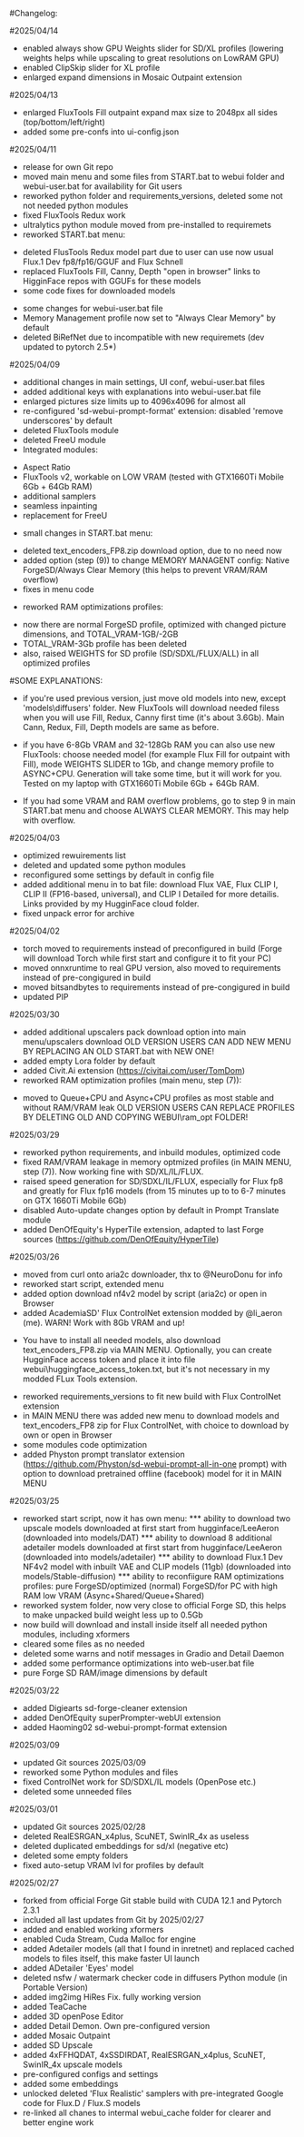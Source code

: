 #Changelog:

#2025/04/14
- enabled always show GPU Weights slider for SD/XL profiles (lowering weights helps while upscaling to great resolutions on LowRAM GPU)
- enabled ClipSkip slider for XL profile
- enlarged expand dimensions in Mosaic Outpaint extension

#2025/04/13
- enlarged FluxTools Fill outpaint expand max size to 2048px all sides (top/bottom/left/right)
- added some pre-confs into ui-config.json

#2025/04/11
* release for own Git repo
* moved main menu and some files from START.bat to webui folder and webui-user.bat for availability for Git users
* reworked python folder and requirements_versions, deleted some not not needed python modules
* fixed FluxTools Redux work
* ultralytics python module moved from pre-installed to requiremets
* reworked START.bat menu:
- deleted FlusTools Redux model part due to user can use now usual Flux.1 Dev fp8/fp16/GGUF and Flux Schnell
- replaced FluxTools Fill, Canny, Depth "open in browser" links to HigginFace repos with GGUFs for these models
- some code fixes for downloaded models
* some changes for webui-user.bat file
* Memory Management profile now set to "Always Clear Memory" by default
* deleted BiRefNet due to incompatible with new requiremets (dev updated to pytorch 2.5*)

#2025/04/09
* additional changes in main settings, UI conf, webui-user.bat files
* added additional keys with explanations into webui-user.bat file
* enlarged pictures size limits up to 4096x4096 for almost all
* re-configured 'sd-webui-prompt-format' extension: disabled 'remove underscores' by default
* deleted FluxTools module
* deleted FreeU module
* Integrated modules: 
- Aspect Ratio
- FluxTools v2, workable on LOW VRAM (tested with GTX1660Ti Mobile 6Gb + 64Gb RAM)
- additional samplers
- seamless inpainting
- replacement for FreeU
* small changes in START.bat menu:
- deleted text_encoders_FP8.zip download option, due to no need now
- added option (step (9)) to change MEMORY MANAGENT config: Native ForgeSD/Always Clear Memory (this helps to prevent VRAM/RAM overflow)
- fixes in menu code
* reworked RAM optimizations profiles:
- now there are normal ForgeSD profile, optimized with changed picture dimensions, and TOTAL_VRAM-1GB/-2GB 
- TOTAL_VRAM-3Gb profile has been deleted
- also, raised WEIGHTS for SD profile (SD/SDXL/FLUX/ALL) in all optimized profiles

#SOME EXPLANATIONS:
- if you're used previous version, just move old models into new, except 'models\diffusers' folder.
New FluxTools will download needed filess when you will use Fill, Redux, Canny first time (it's about 3.6Gb).
Main Cann, Redux, Fill, Depth models are same as before.

- if you have 6-8Gb VRAM and 32-128Gb RAM you can also use new FluxTools:
choose needed model (for example Flux Fill for outpaint with Fill), mode WEIGHTS SLIDER to 1Gb, and change memory profile to ASYNC+CPU.
Generation will take some time, but it will work for you. Tested on my laptop with GTX1660Ti Mobile 6Gb + 64Gb RAM.

- If you had some VRAM and RAM overflow problems, go to step 9 in main START.bat menu and choose ALWAYS CLEAR MEMORY.
This may help with overflow.

#2025/04/03
* optimized rewuirements list
* deleted and updated some python modules
* reconfigured some settings by default in config file
* added additional menu in to bat file: download Flux VAE, Flux CLIP I, CLIP II (FP16-based, universal), and CLIP I Detailed for more detailis.
Links provided by my HugginFace cloud folder.
* fixed unpack error for archive

#2025/04/02
* torch moved to requirements instead of preconfigured in build (Forge will download Torch while first start and configure it to fit your PC)
* moved onnxruntime to real GPU version, also moved to requirements instead of pre-congigured in build
* moved bitsandbytes to requirements instead of pre-congigured in build
* updated PIP

#2025/03/30
* added additional upscalers pack download option into main menu/upscalers download
OLD VERSION USERS CAN ADD NEW MENU BY REPLACING AN OLD START.bat with NEW ONE!
* added empty Lora folder by default
* added Civit.Ai extension (https://civitai.com/user/TomDom)
* reworked RAM optimization profiles (main menu, step (7)):
- moved to Queue+CPU and Async+CPU profiles as most stable and without RAM/VRAM leak
OLD VERSION USERS CAN REPLACE PROFILES BY DELETING OLD AND COPYING WEBUI\ram_opt FOLDER!

#2025/03/29
* reworked python requirements, and inbuild modules, optimized code
* fixed RAM/VRAM leakage in memory optmized profiles (in MAIN MENU, step (7)). Now working fine with SD/XL/IL/FLUX.
* raised speed generation for SD/SDXL/IL/FLUX, especially for Flux fp8 and greatly for Flux fp16 models (from 15 minutes up to to 6-7 minutes on GTX 1660Ti Mobile 6Gb)
* disabled Auto-update changes option by default in Prompt Translate module
* added DenOfEquity's HyperTile extension, adapted to last Forge sources (https://github.com/DenOfEquity/HyperTile)

#2025/03/26
* moved from curl onto aria2c downloader, thx to @NeuroDonu for info
* reworked start script, extended menu
* added option download nf4v2 model by script (aria2c) or open in Browser
* added AcademiaSD' Flux ControlNet extension modded by @li_aeron (me). WARN! Work with 8Gb VRAM and up!
- You have to install all needed models, also download text_encoders_FP8.zip via MAIN MENU. 
Optionally, you can create HugginFace access token and place it into file webui\huggingface_access_token.txt, but it's not necessary in my modded FLux Tools extension. 
* reworked requirements_versions to fit new build with Flux ControlNet extension
* in MAIN MENU there was added new menu to download models and text_encoders_FP8 zip for Flux ControlNet, with choice to download by own or open in Browser
* some modules code optimization
* added Physton prompt translator extension (https://github.com/Physton/sd-webui-prompt-all-in-one prompt) with option to download pretrained offline (facebook) model for it in MAIN MENU

#2025/03/25
* reworked start script, now it has own menu:
*** ability to download two upscale models downloaded at first start from hugginface/LeeAeron (downloaded into models/DAT)
*** ability to download 8 additional adetailer models downloaded at first start from hugginface/LeeAeron (downloaded into models/adetailer)
*** ability to download Flux.1 Dev NF4v2 model with inbuilt VAE and CLIP models (11gb) (downloaded into models/Stable-diffusion)
*** ability to reconfiigure RAM optimizations profiles: pure ForgeSD/optimized (normal) ForgeSD/for PC with high RAM low VRAM (Async+Shared/Queue+Shared)
* reworked system folder, now very close to official Forge SD, this helps to make unpacked build weight less up to 0.5Gb
* now build will download and install inside itself all needed python modules, including xformers
* cleared some files as no needed
* deleted some warns and notif messages in Gradio and Detail Daemon
* added some performance optimizations into web-user.bat file
* pure Forge SD RAM/image dimensions by default

#2025/03/22
* added Digiearts sd-forge-cleaner extension
* added DenOfEquity superPrompter-webUI extension
* added Haoming02 sd-webui-prompt-format extension

#2025/03/09
* updated Git sources 2025/03/09
* reworked some Python modules and files
* fixed ControlNet work for SD/SDXL/IL models (OpenPose etc.)
* deleted some unneeded files

#2025/03/01
* updated Git sources 2025/02/28
* deleted RealESRGAN_x4plus, ScuNET, SwinIR_4x as useless
* deleted duplicated embeddings for sd/xl (negative etc)
* deleted some empty folders
* fixed auto-setup VRAM lvl for profiles by default

#2025/02/27
* forked from official Forge Git stable build with CUDA 12.1 and Pytorch 2.3.1
* included all last updates from Git by 2025/02/27
* added and enabled working xformers
* enabled Cuda Stream, Cuda Malloc for engine
* added Adetailer models (all that I found in inretnet) and replaced cached models to files itself, this make faster UI launch
* added ADetailer 'Eyes' model
* deleted nsfw / watermark checker code in diffusers Python module (in Portable Version)
* added img2img HiRes Fix. fully working version
* added TeaCache
* added 3D openPose Editor
* added Detail Demon. Own pre-configured version
* added Mosaic Outpaint
* added SD Upscale
* added 4xFFHQDAT, 4xSSDIRDAT, RealESRGAN_x4plus, ScuNET, SwinIR_4x upscale models
* pre-configured configs and settings
* added some embeddings
* unlocked deleted 'Flux Realistic' samplers with pre-integrated Google code for Flux.D / Flux.S models
* re-linked all chanes to intermal webui_cache folder for clearer and better engine work
